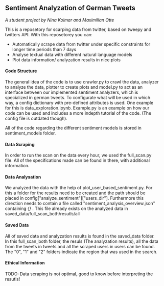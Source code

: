 ## Sentiment Analyzation of German Tweets

_A student project by Nina Kolmar and Maximilian Otte_

This is a reposetory for scarping data from twitter, based on tweepy and twitters API. With this reposetorey you can:

- Automatically scrape data from twitter under specific constraints for longer time periods than 7 days
- Analyse textual data with different natural language models
- Plot data information/ analyzation results in nice plots

#### Code Structure

The general idea of the code is to use crawler.py to crawl the data, analyzer to analyze the data, plotter to create plots and model.py to act as an interface between our implemented sentiment analyzers, which is specialized in german tweets. To configurate what will be used in which way, a config dictionary with pre-defined attributes is used. One example for this is data_exploration.ipynb.
Example.py is an example on how our code can be used and includes a more indepth tutorial of the code. (The config file is outdated though).

All of the code regarding the different sentiment models is stored in sentiment_models folder.

#### Data Scraping
In order to run the scan on the data every hour, we used the full_scan.py file. All of the specifications made can be found in there, with additional information.


#### Data Analysation
We analyzed the data with the help of plot_user_based_sentiment.py. For this a folder for the results need to be created and the path should be placed in config\["analyze_sentiment"]\["users_dir"]. 
Furthermore this direction needs to contain a file called "sentiment_analysis_overview.json" containing _{}_ . This file already exists on the analyzed data in saved_data/full_scan_both/resutls/all

#### Saved Data
All of saved data and analyzation results is found in the saved_data folder. In this full_scan_both folder, the resuls (The analyzation results), all the data from the tweets in tweets and all the scraped users in users can be found. The "0", "1" and "2" folders indicate the region that was used in the search. 

#### Ethical Information
TODO: Data scraping is not optimal, good to know before interpreting the resutls!
